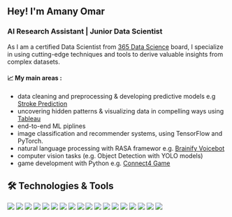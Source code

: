 
## Hey! I'm Amany Omar
### AI Research Assistant | Junior Data Scientist 
As I am a certified Data Scientist from [365 Data Science](https://learn.365datascience.com/c/8e3dc08eac/) board, I specialize in using cutting-edge techniques and tools to derive valuable insights from complex datasets. 
#### 📈 My main areas :
+ data cleaning and preprocessing  & developing predictive models e.g [Stroke Prediction](https://mygit.th-deg.de/ok29267/as_omar_amany.git) 
+ uncovering hidden patterns & visualizing data in compelling ways using [Tableau](https://public.tableau.com/app/profile/amany.omar)
+ end-to-end ML piplines
+ image classification and recommender systems, using TensorFlow and PyTorch. 
+ natural language processing with RASA framewor e.g. [Brainify Voicebot](https://mygit.th-deg.de/aa10098/brainify_voice_assistant_system.git) 
+ computer vision tasks (e.g. Object Detection with YOLO models)
+ game development with Python e.g. [Connect4 Game](https://github.com/moon-2000/Connect_4_Game.git)



## 🛠️ Technologies & Tools 
![](https://img.shields.io/badge/Code-Python-informational?style=flat&logo=<>&logoColor=white&color=2bbc8a)
![](https://img.shields.io/badge/Code-C++-informational?style=flat&logo=<>&logoColor=white&color=2bbc8a)
![](https://img.shields.io/badge/Code-C_sharp-informational?style=flat&logo=<>&logoColor=white&color=2bbc8a)
![](https://img.shields.io/badge/Code-SQL-informational?style=flat&logo=<>&logoColor=white&color=2bbc8a)
![](https://img.shields.io/badge/Code-JavaScript-informational?style=flat&logo=<>&logoColor=white&color=2bbc8a)
![](https://img.shields.io/badge/Tool-Tableau-informational?style=flat&logo=<>&logoColor=white&color=2bbc8a)
![](https://img.shields.io/badge/Tool-Excel-informational?style=flat&logo=<>&logoColor=white&color=2bbc8a)
![](https://img.shields.io/badge/Tool-MATLAB-informational?style=flat&logo=<>&logoColor=white&color=2bbc8a)
![](https://img.shields.io/badge/Tool-Git-informational?style=flat&logo=<>&logoColor=white&color=2bbc8a)
![](https://img.shields.io/badge/Lib-SkLearn-informational?style=flat&logo=<>&logoColor=white&color=2bbc8a)
![](https://img.shields.io/badge/Lib-TensorFlow-informational?style=flat&logo=<>&logoColor=white&color=2bbc8a)
![](https://img.shields.io/badge/Lib-PyTorch-informational?style=flat&logo=<>&logoColor=white&color=2bbc8a)
![](https://img.shields.io/badge/Lib-Matplotlib-informational?style=flat&logo=<>&logoColor=white&color=2bbc8a)
![](https://img.shields.io/badge/Lib-ggplot2-informational?style=flat&logo=<>&logoColor=white&color=2bbc8a)
![](https://img.shields.io/badge/Lib-PyGame-informational?style=flat&logo=<>&logoColor=white&color=2bbc8a)
![](https://img.shields.io/badge/Lib-Pandas-informational?style=flat&logo=<>&logoColor=white&color=2bbc8a)
![](https://img.shields.io/badge/Lib-NumPy-informational?style=flat&logo=<>&logoColor=white&color=2bbc8a)
![](https://img.shields.io/badge/Lib-SymPy-informational?style=flat&logo=<>&logoColor=white&color=2bbc8a)





